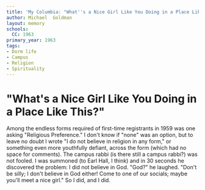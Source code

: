 ```yaml
---
title: 'My Columbia: "What''s a Nice Girl Like You Doing in a Place Like This?"'
author: Michael  Goldman
layout: memory
schools:
  CC: 1963
primary_year: 1963
tags:
- Dorm life
- Campus
- Religion
- Spirituality
---
```

# "What's a Nice Girl Like You Doing in a Place Like This?"

Among the endless forms required of first-time registrants in 1959 was one asking "Religious Preference."  I don't know if "none" was an option, but to leave no doubt I wrote "I do not believe in religion in any form," or something even more youthfully defiant, across the form (which had no space for comments).  The campus rabbi (is there still a campus rabbi?) was not fooled.  I was summoned (to Earl Hall, I think) and in 30 seconds he discovered the problem:  I did not believe in God.  "God?" he laughed.  "Don't be silly; I don't believe in God either!  Come to one of our socials; maybe you'll meet a nice girl."  So I did, and I did.
